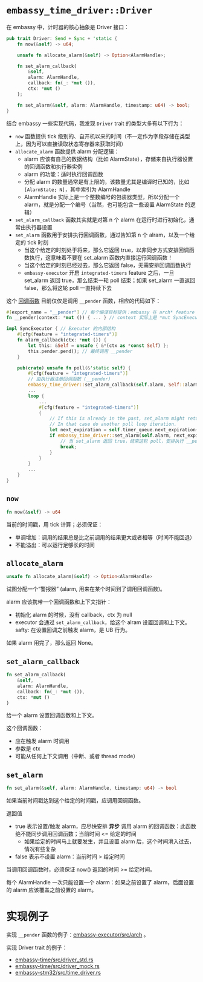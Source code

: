 # `embassy_time_driver::Driver`

在 embassy 中，计时器的核心抽象是 Driver 接口：

```rust
pub trait Driver: Send + Sync + 'static {
    fn now(&self) -> u64;

    unsafe fn allocate_alarm(&self) -> Option<AlarmHandle>;

    fn set_alarm_callback(
        &self,
        alarm: AlarmHandle,
        callback: fn(_: *mut ()),
        ctx: *mut ()
    );

    fn set_alarm(&self, alarm: AlarmHandle, timestamp: u64) -> bool;
}
```

结合 embassy 一些实现代码，我发现 `Driver` trait 的类型大多有以下行为：
* `now` 函数提供 tick 级别的、自开机以来的时间（不一定作为字段存储在类型上，因为可以直接读取状态寄存器来获取时间）
* `allocate_alarm` 函数提供 alarm 分配逻辑：
  * alarm 应该有自己的数据结构（比如 AlarmState），存储来自执行器设置的回调函数和执行器实例
  * alarm 的功能：适时执行回调函数
  * 分配 alarm 的数量通常是有上限的，该数量尤其是编译时已知的，比如 `[AlarmState; N]`，其中索引为 AlarmHandle 
  * AlarmHandle 实际上是一个整数编号的包装器类型，所以分配一个 alarm，就是分配一个编号（当然，也可能包含一些设置 AlarmState 的逻辑）
* `set_alarm_callback` 函数其实就是对第 n 个 alarm 在运行时进行初始化，通常由执行器设置
* `set_alarm` 函数用于安排执行回调函数，通过告知第 n 个 alram，以及一个给定的 tick 时刻
  * 当这个给定的时刻处于将来，那么它返回 true，以非同步方式安排回调函数执行，这意味着不要在 set_alarm 函数内直接运行回调函数！
  * 当这个给定的时刻已经过去，那么它返回 false，无需安排回调函数执行
  * `embassy-executor` 开启 `integrated-timers` feature 之后，一旦 set_alarm 返回 true，那么结束一轮 poll 结束；如果 set_alarm 
    一直返回 false，那么将这轮 poll 一直持续下去

这个 [回调函数] 目前仅仅是调用 `__pender` 函数，相应的代码如下：

[回调函数]: https://github.com/embassy-rs/embassy/blob/74739997bd70d3c23b5c58d25aa5c9ba4db55f35/embassy-executor/src/raw/mod.rs#L359

```rust
#[export_name = "__pender"] // 每个编译目标提供：embassy 在 arch* feature 上提供默认的 __pender
fn __pender(context: *mut ()) { ... } // context 实际上是 *mut SyncExecutor

impl SyncExecutor { // Executor 的内部结构
    #[cfg(feature = "integrated-timers")]
    fn alarm_callback(ctx: *mut ()) {
        let this: &Self = unsafe { &*(ctx as *const Self) };
        this.pender.pend(); // 最终调用 __pender
    }

    pub(crate) unsafe fn poll(&'static self) {
        #[cfg(feature = "integrated-timers")]
        // 由执行器注册回调函数 (__pender)
        embassy_time_driver::set_alarm_callback(self.alarm, Self::alarm_callback, self as *const _ as *mut ());
        ...
        loop {
            ...
            #[cfg(feature = "integrated-timers")]
            {
                // If this is already in the past, set_alarm might return false
                // In that case do another poll loop iteration.
                let next_expiration = self.timer_queue.next_expiration();
                if embassy_time_driver::set_alarm(self.alarm, next_expiration) {
                    // 当 set_alarm 返回 true，结束这轮 poll，安排执行 __pender
                    break;
                }
            }
        }
        ...
    }
}
```

## `now`

```rust
fn now(&self) -> u64
```

当前的时间戳，用 tick 计算；必须保证：
* 单调增加：调用的结果总是比之前调用的结果更大或者相等（时间不能回退）
* 不能溢出：可以运行足够长的时间

## `allocate_alarm`

```rust
unsafe fn allocate_alarm(&self) -> Option<AlarmHandle>
```

试图分配一个“警报器” (alarm, 用来在某个时间到了调用回调函数)。

alarm 应该携带一个回调函数和上下文指针：
* 初始化 alarm 的时候，没有 callback，ctx 为 null
* executor 会通过 `set_alarm_callback`，给这个 alram 设置回调和上下文。
  safty: 在设置回调之前触发 alarm，是 UB 行为。

如果 alarm 用完了，那么返回 None。

## `set_alarm_callback`

```rust
fn set_alarm_callback(
    &self,
    alarm: AlarmHandle,
    callback: fn(_: *mut ()),
    ctx: *mut ()
)
```
给一个 alarm 设置回调函数和上下文。

这个回调函数：
* 应在触发 alarm 时调用
* 参数是 ctx
* 可能从任何上下文调用（中断、或者 thread mode）

## `set_alarm`

```rust
fn set_alarm(&self, alarm: AlarmHandle, timestamp: u64) -> bool
```

如果当前时间戳达到这个给定的时间戳，应调用回调函数。

返回值
* true 表示设置/触发 alarm，应尽快安排 **异步** 调用 alarm 的回调函数：此函数绝不能同步调用回调函数；当前时间 <= 给定的时间
  * 如果给定的时间马上就要发生，并且设置 alarm 后，这个时间滑入过去，情况有些复杂
* false 表示不设置 alarm：当前时间 > 给定时间

当调用回调函数时，必须保证 now() 返回的时间 >= 给定时间。

每个 AlarmHandle 一次只能设置一个 alarm：如果之前设置了 alarm，后面设置的 alarm 应该覆盖之前设置的 alarm。

# 实现例子

实现 `__pender` 函数的例子：[embassy-executor/src/arch](https://github.com/embassy-rs/embassy/tree/74739997bd70d3c23b5c58d25aa5c9ba4db55f35/embassy-executor/src/arch) 。

实现 Driver trait 的例子：

* [embassy-time/src/driver_std.rs](https://github.com/embassy-rs/embassy/blob/74739997bd70d3c23b5c58d25aa5c9ba4db55f35/embassy-time/src/driver_std.rs#L115)
* [embassy-time/src/driver_mock.rs](https://github.com/embassy-rs/embassy/blob/74739997bd70d3c23b5c58d25aa5c9ba4db55f35/embassy-time/src/driver_mock.rs#L81)
* [embassy-stm32/src/time_driver.rs](https://github.com/embassy-rs/embassy/blob/74739997bd70d3c23b5c58d25aa5c9ba4db55f35/embassy-stm32/src/time_driver.rs#L518)

